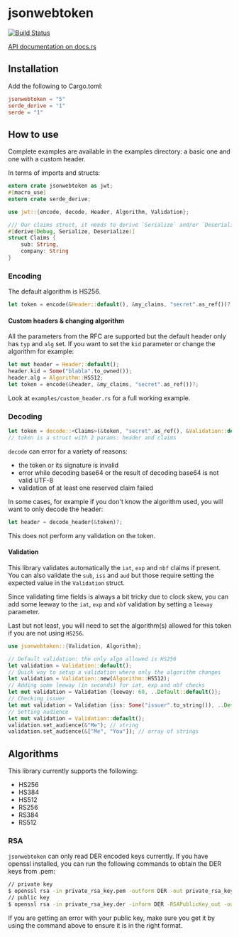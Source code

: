 # jsonwebtoken

[![Build Status](https://travis-ci.org/Keats/jsonwebtoken.svg)](https://travis-ci.org/Keats/jsonwebtoken)

[API documentation on docs.rs](https://docs.rs/jsonwebtoken/)

## Installation
Add the following to Cargo.toml:

```toml
jsonwebtoken = "5"
serde_derive = "1"
serde = "1"
```

## How to use
Complete examples are available in the examples directory: a basic one and one with a custom header.

In terms of imports and structs:
```rust
extern crate jsonwebtoken as jwt;
#[macro_use]
extern crate serde_derive;

use jwt::{encode, decode, Header, Algorithm, Validation};

/// Our claims struct, it needs to derive `Serialize` and/or `Deserialize`
#[derive(Debug, Serialize, Deserialize)]
struct Claims {
    sub: String,
    company: String
}
```

### Encoding
The default algorithm is HS256.

```rust
let token = encode(&Header::default(), &my_claims, "secret".as_ref())?;
```

#### Custom headers & changing algorithm
All the parameters from the RFC are supported but the default header only has `typ` and `alg` set.
If you want to set the `kid` parameter or change the algorithm for example:

```rust
let mut header = Header::default();
header.kid = Some("blabla".to_owned());
header.alg = Algorithm::HS512;
let token = encode(&header, &my_claims, "secret".as_ref())?;
```
Look at `examples/custom_header.rs` for a full working example.

### Decoding
```rust
let token = decode::<Claims>(&token, "secret".as_ref(), &Validation::default())?;
// token is a struct with 2 params: header and claims
```
`decode` can error for a variety of reasons:

- the token or its signature is invalid
- error while decoding base64 or the result of decoding base64 is not valid UTF-8
- validation of at least one reserved claim failed

In some cases, for example if you don't know the algorithm used, you will want to only decode the header:

```rust
let header = decode_header(&token)?;
```

This does not perform any validation on the token.

#### Validation
This library validates automatically the `iat`, `exp` and `nbf` claims if present. You can also validate the `sub`, `iss` and `aud` but
those require setting the expected value in the `Validation` struct.

Since validating time fields is always a bit tricky due to clock skew, 
you can add some leeway to the `iat`, `exp` and `nbf` validation by setting a `leeway` parameter.

Last but not least, you will need to set the algorithm(s) allowed for this token if you are not using `HS256`.

```rust
use jsonwebtoken::{Validation, Algorithm};

// Default validation: the only algo allowed is HS256
let validation = Validation::default();
// Quick way to setup a validation where only the algorithm changes
let validation = Validation::new(Algorithm::HS512);
// Adding some leeway (in seconds) for iat, exp and nbf checks
let mut validation = Validation {leeway: 60, ..Default::default()};
// Checking issuer
let mut validation = Validation {iss: Some("issuer".to_string()), ..Default::default()};
// Setting audience
let mut validation = Validation::default();
validation.set_audience(&"Me"); // string
validation.set_audience(&["Me", "You"]); // array of strings
```

## Algorithms
This library currently supports the following:

- HS256
- HS384
- HS512
- RS256
- RS384
- RS512

### RSA
`jsonwebtoken` can only read DER encoded keys currently. If you have openssl installed,
you can run the following commands to obtain the DER keys from .pem:

```bash
// private key
$ openssl rsa -in private_rsa_key.pem -outform DER -out private_rsa_key.der
// public key
$ openssl rsa -in private_rsa_key.der -inform DER -RSAPublicKey_out -outform DER -out public_key.der
```

If you are getting an error with your public key, make sure you get it by using the command above to ensure
it is in the right format.

